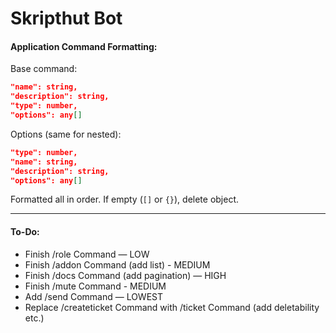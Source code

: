 
# Skripthut Bot
#### **Application Command Formatting:**
Base command:
```json
"name": string,
"description": string,
"type": number,
"options": any[]
```
Options (same for nested):
```json
"type": number,
"name": string,
"description": string,
"options": any[]
```
Formatted all in order. If empty (`[]` or `{}`), delete object.

***

#### **To-Do:**
- Finish /role Command — LOW
- Finish /addon Command (add list) - MEDIUM
- Finish /docs Command (add pagination) — HIGH
- Finish /mute Command - MEDIUM
- Add /send Command — LOWEST
- Replace /createticket Command with /ticket Command (add deletability etc.)